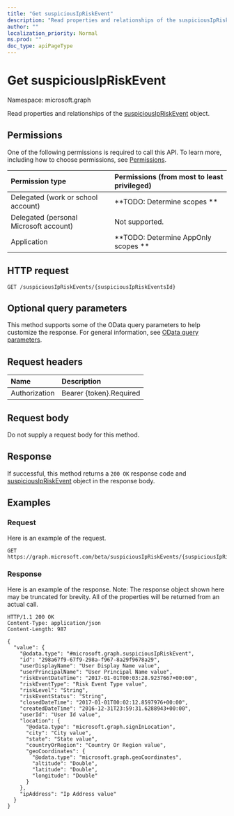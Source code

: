 ```yaml
---
title: "Get suspiciousIpRiskEvent"
description: "Read properties and relationships of the suspiciousIpRiskEvent object."
author: ""
localization_priority: Normal
ms.prod: ""
doc_type: apiPageType
---
```


# Get suspiciousIpRiskEvent

Namespace: microsoft.graph

Read properties and relationships of the [suspiciousIpRiskEvent](../resources/suspiciousipriskevent.md) object.

## Permissions
One of the following permissions is required to call this API. To learn more, including how to choose permissions, see [Permissions](/concepts/permissions-reference.md).

|Permission type|Permissions (from most to least privileged)|
|:---|:---|
|Delegated (work or school account)|**TODO: Determine scopes **|
|Delegated (personal Microsoft account)|Not supported.|
|Application|**TODO: Determine AppOnly scopes **|

## HTTP request
<!-- {
  "blockType": "ignored"
}
-->
``` http
GET /suspiciousIpRiskEvents/{suspiciousIpRiskEventsId}
```

## Optional query parameters
This method supports some of the OData query parameters to help customize the response. For general information, see [OData query parameters](/graph/query-parameters).

## Request headers
|Name|Description|
|:---|:---|
|Authorization|Bearer {token}.Required|

## Request body
Do not supply a request body for this method.

## Response
If successful, this method returns a `200 OK` response code and [suspiciousIpRiskEvent](../resources/suspiciousipriskevent.md) object in the response body.

## Examples

### Request
Here is an example of the request.
<!-- {
  "blockType": "request",
  "name": "get_suspiciousipriskevent"
}
-->
``` http
GET https://graph.microsoft.com/beta/suspiciousIpRiskEvents/{suspiciousIpRiskEventsId}
```

### Response
Here is an example of the response. Note: The response object shown here may be truncated for brevity. All of the properties will be returned from an actual call.
<!-- {
  "blockType": "response",
  "truncated": true,
  "@odata.type": "microsoft.graph.suspiciousIpRiskEvent"
}
-->
``` http
HTTP/1.1 200 OK
Content-Type: application/json
Content-Length: 987

{
  "value": {
    "@odata.type": "#microsoft.graph.suspiciousIpRiskEvent",
    "id": "298a67f9-67f9-298a-f967-8a29f9678a29",
    "userDisplayName": "User Display Name value",
    "userPrincipalName": "User Principal Name value",
    "riskEventDateTime": "2017-01-01T00:03:28.9237667+00:00",
    "riskEventType": "Risk Event Type value",
    "riskLevel": "String",
    "riskEventStatus": "String",
    "closedDateTime": "2017-01-01T00:02:12.8597976+00:00",
    "createdDateTime": "2016-12-31T23:59:31.6288943+00:00",
    "userId": "User Id value",
    "location": {
      "@odata.type": "microsoft.graph.signInLocation",
      "city": "City value",
      "state": "State value",
      "countryOrRegion": "Country Or Region value",
      "geoCoordinates": {
        "@odata.type": "microsoft.graph.geoCoordinates",
        "altitude": "Double",
        "latitude": "Double",
        "longitude": "Double"
      }
    },
    "ipAddress": "Ip Address value"
  }
}
```

